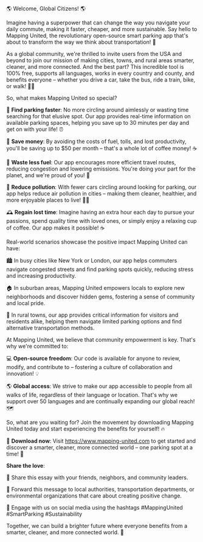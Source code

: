 🌎 Welcome, Global Citizens! 🌎

Imagine having a superpower that can change the way you navigate your daily commute, making it faster, cheaper, and more sustainable. Say hello to Mapping United, the revolutionary open-source smart parking app that's about to transform the way we think about transportation! 🚀

As a global community, we're thrilled to invite users from the USA and beyond to join our mission of making cities, towns, and rural areas smarter, cleaner, and more connected. And the best part? This incredible tool is 100% free, supports all languages, works in every country and county, and benefits everyone – whether you drive a car, take the bus, ride a train, bike, or walk! 🚶‍♀️

So, what makes Mapping United so special?

🔴 **Find parking faster**: No more circling around aimlessly or wasting time searching for that elusive spot. Our app provides real-time information on available parking spaces, helping you save up to 30 minutes per day and get on with your life! ⏰

💸 **Save money**: By avoiding the costs of fuel, tolls, and lost productivity, you'll be saving up to $50 per month – that's a whole lot of coffee money! ☕️

🌿 **Waste less fuel**: Our app encourages more efficient travel routes, reducing congestion and lowering emissions. You're doing your part for the planet, and we're proud of you! 🌟

💪 **Reduce pollution**: With fewer cars circling around looking for parking, our app helps reduce air pollution in cities – making them cleaner, healthier, and more enjoyable places to live! 🏃‍♀️

🕰️ **Regain lost time**: Imagine having an extra hour each day to pursue your passions, spend quality time with loved ones, or simply enjoy a relaxing cup of coffee. Our app makes it possible! ☕️

Real-world scenarios showcase the positive impact Mapping United can have:

🏙️ In busy cities like New York or London, our app helps commuters navigate congested streets and find parking spots quickly, reducing stress and increasing productivity.

🏠 In suburban areas, Mapping United empowers locals to explore new neighborhoods and discover hidden gems, fostering a sense of community and local pride.

🌄 In rural towns, our app provides critical information for visitors and residents alike, helping them navigate limited parking options and find alternative transportation methods.

At Mapping United, we believe that community empowerment is key. That's why we're committed to:

💻 **Open-source freedom**: Our code is available for anyone to review, modify, and contribute to – fostering a culture of collaboration and innovation! 💡

🌎 **Global access**: We strive to make our app accessible to people from all walks of life, regardless of their language or location. That's why we support over 50 languages and are continually expanding our global reach! 🗺️

So, what are you waiting for? Join the movement by downloading Mapping United today and start experiencing the benefits for yourself! 🔥

📲 **Download now**: Visit https://www.mapping-united.com to get started and discover a smarter, cleaner, more connected world – one parking spot at a time! 🌟

**Share the love**:

👫 Share this essay with your friends, neighbors, and community leaders.

📨 Forward this message to local authorities, transportation departments, or environmental organizations that care about creating positive change.

💬 Engage with us on social media using the hashtags #MappingUnited #SmartParking #Sustainability

Together, we can build a brighter future where everyone benefits from a smarter, cleaner, and more connected world. 🌈